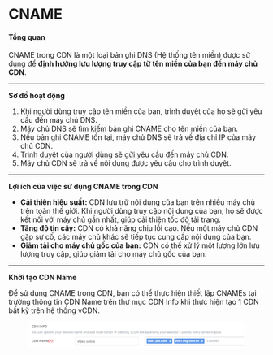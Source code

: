 # CNAME

#### Tổng quan <a href="#cname-tongquan" id="cname-tongquan"></a>

CNAME trong CDN là một loại bản ghi DNS (Hệ thống tên miền) được sử dụng để **định hướng lưu lượng truy cập từ tên miền của bạn đến máy chủ CDN**.

***

**Sơ đồ hoạt động**

1. Khi người dùng truy cập tên miền của bạn, trình duyệt của họ sẽ gửi yêu cầu đến máy chủ DNS.
2. Máy chủ DNS sẽ tìm kiếm bản ghi CNAME cho tên miền của bạn.
3. Nếu bản ghi CNAME tồn tại, máy chủ DNS sẽ trả về địa chỉ IP của máy chủ CDN.
4. Trình duyệt của người dùng sẽ gửi yêu cầu đến máy chủ CDN.
5. Máy chủ CDN sẽ trả về nội dung được yêu cầu cho trình duyệt.

***

**Lợi ích của việc sử dụng CNAME trong CDN**

* **Cải thiện hiệu suất:** CDN lưu trữ nội dung của bạn trên nhiều máy chủ trên toàn thế giới. Khi người dùng truy cập nội dung của bạn, họ sẽ được kết nối với máy chủ gần nhất, giúp cải thiện tốc độ tải trang.
* **Tăng độ tin cậy:** CDN có khả năng chịu lỗi cao. Nếu một máy chủ CDN gặp sự cố, các máy chủ khác sẽ tiếp tục cung cấp nội dung của bạn.
* **Giảm tải cho máy chủ gốc của bạn:** CDN có thể xử lý một lượng lớn lưu lượng truy cập, giúp giảm tải cho máy chủ gốc của bạn.

***

**Khởi tạo CDN Name**

Để sử dụng CNAME trong CDN, bạn có thể thực hiện thiết lập CNAMEs tại trường thông tin CDN Name trên thư mục CDN Info khi thực hiện tạo 1 CDN bất kỳ trên hệ thống vCDN.

<figure><img src="../../.gitbook/assets/image (178).png" alt=""><figcaption></figcaption></figure>
